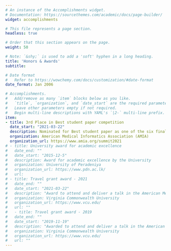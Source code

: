 ```yaml
---
# An instance of the Accomplishments widget.
# Documentation: https://sourcethemes.com/academic/docs/page-builder/
widget: accomplishments

# This file represents a page section.
headless: true

# Order that this section appears on the page.
weight: 50

# Note: `&shy;` is used to add a 'soft' hyphen in a long heading.
title: 'Honors & Awards'
subtitle:

# Date format
#   Refer to https://wowchemy.com/docs/customization/#date-format
date_format: Jan 2006

# Accomplishments.
#   Add/remove as many `item` blocks below as you like.
#   `title`, `organization`, and `date_start` are the required parameters.
#   Leave other parameters empty if not required.
#   Begin multi-line descriptions with YAML's `|2-` multi-line prefix.
item:
- title: 3rd Place in Best student paper competition
  date_start: "2021-03-22"
  description: Nominated for Best student paper as one of the six finalists. Ranked 3rd in the competition.
  organization: American Medical Informatics Association (AMIA)
  organization_url: https://www.amia.org/summit2021
# - title: University award for academic excellence
#   date_end: ""
#   date_start: "2015-12-5"
#   description: Award for academic excellence by the University
#   organization: University of Peradeniya
#   organization_url: https://www.pdn.ac.lk/
#   url: 
# - title: Travel grant award - 2021
#   date_end: ""
#   date_start: "2021-03-22"
#   description: "Award to attend and deliver a talk in the American Medical Informatics Association (AMIA)-2021 Virtual Informatics Summit"
#   organization: Virginia Commonwealth University
#   organization_url: https://www.vcu.edu/
#   url: ""
#   - title: Travel grant award - 2019
#   date_end: ""
#   date_start: "2019-11-19"
#   description: "Awarded to attend and deliver a talk in the American Medical Informatics Association (AMIA)-2019 annual symposium"
#   organization: Virginia Commonwealth University
#   organization_url: https://www.vcu.edu/
#   url: ""
---
```

